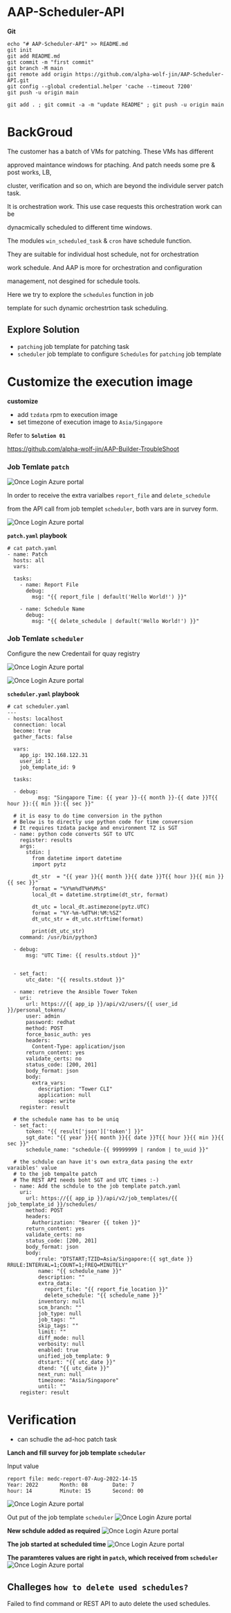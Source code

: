 # AAP-Scheduler-API

**Git**
```
echo "# AAP-Scheduler-API" >> README.md
git init
git add README.md
git commit -m "first commit"
git branch -M main
git remote add origin https://github.com/alpha-wolf-jin/AAP-Scheduler-API.git
git config --global credential.helper 'cache --timeout 7200'
git push -u origin main

git add . ; git commit -a -m "update README" ; git push -u origin main

```

# BackGroud

The customer has a batch of VMs for patching. These VMs has different 

approved maintance windows for ptaching. And patch needs some pre & post works, LB, 

cluster, verification and so on, which are beyond the individule server patch task. 

It is orchestration work. This use case requests this orchestration work can be 

dynacmically scheduled to different time windows.


The modules `win_scheduled_task` & `cron` have schedule function.

They are suitable for individual host schedule, not for orchestration 

work schedule. And AAP is more for orchestration and configuration

management, not desgined for schedule tools.


Here we try to explore the `schedules` function in job 

template for such dynamic orchestrtion task scheduling.



## Explore Solution

- `patching` job template for patching task
- `scheduler` job template to configure `Schedules` for `patching` job template 


# Customize the execution image

**customize**
- add `tzdata` rpm to execution image
- set timezone of execution image to `Asia/Singapore`

Refer to **`Solution 01`**

https://github.com/alpha-wolf-jin/AAP-Builder-TroubleShoot


### Job Temlate `patch`


![Once Login Azure portal](images/scheduler-01.png)

In order to receive the extra varialbes `report_file` and `delete_schedule`

from the API call from job templet `scheduler`, both vars are in survey form.

![Once Login Azure portal](images/scheduler-02.png)


**`patch.yaml` playbook**
```
# cat patch.yaml 
- name: Patch
  hosts: all
  vars:

  tasks:
    - name: Report File
      debug:
        msg: "{{ report_file | default('Hello World!') }}"

    - name: Schedule Name
      debug:
        msg: "{{ delete_schedule | default('Hello World!') }}"
```

### Job Temlate `scheduler`

Configure the new Credentail for quay registry

![Once Login Azure portal](images/scheduler-03.png)


![Once Login Azure portal](images/scheduler-04.png)


**`scheduler.yaml` playbook**
```
# cat scheduler.yaml
---
- hosts: localhost
  connection: local
  become: true
  gather_facts: false

  vars:
    app_ip: 192.168.122.31
    user_id: 1
    job_template_id: 9

  tasks:
 
  - debug:
          msg: "Singapore Time: {{ year }}-{{ month }}-{{ date }}T{{ hour }}:{{ min }}:{{ sec }}"

  # it is easy to do time conversion in the python
  # Below is to directly use python code for time conversion
  # It requires tzdata packge and environment TZ is SGT
  - name: python code converts SGT to UTC
    register: results
    args:
      stdin: |
        from datetime import datetime
        import pytz

        dt_str  = "{{ year }}{{ month }}{{ date }}T{{ hour }}{{ min }}{{ sec }}"
        format = "%Y%m%dT%H%M%S"
        local_dt = datetime.strptime(dt_str, format)

        dt_utc = local_dt.astimezone(pytz.UTC)
        format = "%Y-%m-%dT%H:%M:%SZ"
        dt_utc_str = dt_utc.strftime(format)

        print(dt_utc_str)     
    command: /usr/bin/python3

  - debug:
      msg: "UTC Time: {{ results.stdout }}"


  - set_fact:
      utc_date: "{{ results.stdout }}"

  - name: retrieve the Ansible Tower Token
    uri:
      url: https://{{ app_ip }}/api/v2/users/{{ user_id }}/personal_tokens/
      user: admin
      password: redhat
      method: POST
      force_basic_auth: yes
      headers:
        Content-Type: application/json
      return_content: yes
      validate_certs: no
      status_code: [200, 201]
      body_format: json
      body:
        extra_vars:
          description: "Tower CLI"
          application: null
          scope: write
    register: result

  # the schedule name has to be uniq
  - set_fact:
      token: "{{ result['json']['token'] }}"
      sgt_date: "{{ year }}{{ month }}{{ date }}T{{ hour }}{{ min }}{{ sec }}"
      schedule_name: "schedule-{{ 99999999 | random | to_uuid }}"

  # the schdule can have it's own extra_data pasing the extr varaibles' value
  # to the job tempalte patch
  # The REST API needs boht SGT and UTC times :-)
  - name: Add the schdule to the job template patch.yaml
    uri:
      url: https://{{ app_ip }}/api/v2/job_templates/{{ job_template_id }}/schedules/
      method: POST
      headers:
        Authorization: "Bearer {{ token }}" 
      return_content: yes
      validate_certs: no
      status_code: [200, 201]
      body_format: json
      body:
          rrule: "DTSTART;TZID=Asia/Singapore:{{ sgt_date }} RRULE:INTERVAL=1;COUNT=1;FREQ=MINUTELY"
          name: "{{ schedule_name }}"
          description: ""
          extra_data: 
            report_file: "{{ report_fie_location }}"
            delete_schedule: "{{ schedule_name }}"
          inventory: null
          scm_branch: ""
          job_type: null
          job_tags: ""
          skip_tags: ""
          limit: ""
          diff_mode: null
          verbosity: null
          enabled: true
          unified_job_template: 9
          dtstart: "{{ utc_date }}"
          dtend: "{{ utc_date }}"
          next_run: null
          timezone: "Asia/Singapore"
          until: ""
    register: result

```

# Verification

- can schudle the ad-hoc patch task


**Lanch and fill survey for job template `scheduler`**

Input value
```
report file: medc-report-07-Aug-2022-14-15
Year: 2022       Month: 08        Date: 7
hour: 14         Minute: 15       Second: 00
```
![Once Login Azure portal](images/scheduler-05.png)

Out put of the job template `scheduler`
![Once Login Azure portal](images/scheduler-06.png)

**New schdule added as required**
![Once Login Azure portal](images/scheduler-07.png)

**The job started at scheduled time**
![Once Login Azure portal](images/scheduler-08.png)

**The paramteres values are right in `patch`, which received from `scheduler`**
![Once Login Azure portal](images/scheduler-09.png)

## Challeges `how to delete used schedules?`

Failed to find command or REST API to auto delete the used schedules.
